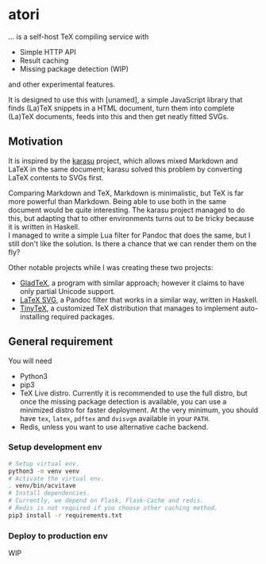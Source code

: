 # atori

… is a self-host TeX compiling service with 

  - Simple HTTP API
  - Result caching
  - Missing package detection (WIP)

and other experimental features.

It is designed to use this with [unamed], a simple JavaScript library that 
finds (La)TeX snippets in a HTML document, turn them into complete (La)TeX 
documents, feeds into this and then get neatly fitted SVGs.

## Motivation

It is inspired by the [karasu][ref-1] project, which allows mixed Markdown and 
LaTeX in the same document; karasu solved this problem by converting LaTeX 
contents to SVGs first. 

[ref-1]: https://github.com/Krasjet/karasu

Comparing Markdown and TeX, Markdown is minimalistic, but TeX is far more 
powerful than Markdown. Being able to use both in the same document would be 
quite interesting. The karasu project managed to do this, but adapting that to 
other environments turns out to be tricky because it is written in Haskell.  
I managed to write a simple Lua filter for Pandoc that does the same, but I 
still don't like the solution. Is there a chance that we can render them on 
the fly?

Other notable projects while I was creating these two projects:

  - [GladTeX][ref-2], a program with similar approach; however it claims to 
    have only partial Unicode support.
  - [LaTeX SVG][ref-3], a Pandoc filter that works in a similar way, written in 
    Haskell.
  - [TinyTeX][ref-4], a customized TeX distribution that manages to implement 
    auto-installing required packages.

[ref-2]: https://github.com/humenda/GladTeX
[ref-3]: https://github.com/phadej/latex-svg
[ref-4]: https://github.com/yihui/tinytex

## General requirement

You will need

  - Python3
  - pip3
  - TeX Live distro. Currently it is recommended to use the full distro, but 
    once the missing package detection is available, you can use a minimized 
    distro for faster deployment. At the very minimum, you should have `tex`, 
    `latex`, `pdftex` and `dvisvgm` available in your `PATH`.
  - Redis, unless you want to use alternative cache backend.

### Setup development env

```bash
# Setup virtual env.
python3 -m venv venv
# Activate the virtual env.
. venv/bin/acvitave
# Install dependencies. 
# Currently, we depend on Flask, Flask-Cache and redis.
# Redis is not required if you choose other caching method.
pip3 install -r requirements.txt
```

### Deploy to production env

WIP
